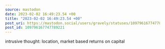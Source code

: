 ```yaml
---
source: mastodon
date: 2023-02-02 16:49:23.54 +00
title: "2023-02-02 16:49:23.54 +00"
post_uri: https://mastodon.social/users/gravely/statuses/109796167747789221
post_id: 109796167747789221
---
```

intrusive thought: location, market based returns on capital


